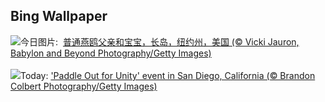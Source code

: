 ## Bing Wallpaper
![](https://www.bing.com/th?id=OHR.TernFather_ZH-CN1860589914_UHD.jpg&w=1000)今日图片: &nbsp;[普通燕鸥父亲和宝宝，长岛，纽约州，美国 (© Vicki Jauron, Babylon and Beyond Photography/Getty Images)](https://www.bing.com/th?id=OHR.TernFather_ZH-CN1860589914_UHD.jpg)
<br><br/>
![](https://www.bing.com/th?id=OHR.SurfSanDiego_EN-US0761983664_UHD.jpg&w=1000)Today: ['Paddle Out for Unity' event in San Diego, California (© Brandon Colbert Photography/Getty Images)](https://www.bing.com/th?id=OHR.SurfSanDiego_EN-US0761983664_UHD.jpg)
<br><br/>
